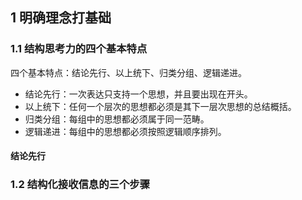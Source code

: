 ## 1 明确理念打基础
### 1.1 结构思考力的四个基本特点
四个基本特点：结论先行、以上统下、归类分组、逻辑递进。
+ 结论先行：一次表达只支持一个思想，并且要出现在开头。
+ 以上统下：任何一个层次的思想都必须是其下一层次思想的总结概括。
+ 归类分组：每组中的思想都必须属于同一范畴。
+ 逻辑递进：每组中的思想都必须按照逻辑顺序排列。
#### 结论先行


### 1.2 结构化接收信息的三个步骤